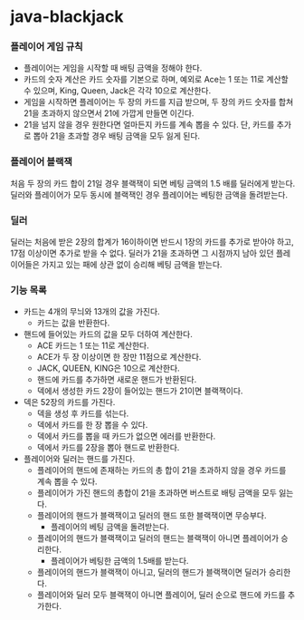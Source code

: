 # java-blackjack

### 플레이어 게임 규칙

- 플레이어는 게임을 시작할 때 배팅 금액을 정해야 한다.
- 카드의 숫자 계산은 카드 숫자를 기본으로 하며, 예외로 Ace는 1 또는 11로 계산할 수 있으며, King, Queen, Jack은 각각 10으로 계산한다.
- 게임을 시작하면 플레이어는 두 장의 카드를 지급 받으며, 두 장의 카드 숫자를 합쳐 21을 초과하지 않으면서 21에 가깝게 만들면 이긴다.
- 21을 넘지 않을 경우 원한다면 얼마든지 카드를 계속 뽑을 수 있다. 단, 카드를 추가로 뽑아 21을 초과할 경우 배팅 금액을 모두 잃게 된다.

### 플레이어 블랙잭

처음 두 장의 카드 합이 21일 경우 블랙잭이 되면 베팅 금액의 1.5 배를 딜러에게 받는다.
딜러와 플레이어가 모두 동시에 블랙잭인 경우 플레이어는 베팅한 금액을 돌려받는다.

### 딜러

딜러는 처음에 받은 2장의 합계가 16이하이면 반드시 1장의 카드를 추가로 받아야 하고, 17점 이상이면 추가로 받을 수 없다.
딜러가 21을 초과하면 그 시점까지 남아 있던 플레이어들은 가지고 있는 패에 상관 없이 승리해 베팅 금액을 받는다.

### 기능 목록

- 카드는 4개의 무늬와 13개의 값을 가진다.
    - 카드는 값을 반환한다.
- 핸드에 들어있는 카드의 값을 모두 더하여 계산한다.
    - ACE 카드는 1 또는 11로 계산한다.
    - ACE가 두 장 이상이면 한 장만 11점으로 계산한다.
    - JACK, QUEEN, KING은 10으로 계산한다.
    - 핸드에 카드를 추가하면 새로운 핸드가 반환된다.
    - 덱에서 생성한 카드 2장이 들어있는 핸드가 21이면 블랙잭이다.
- 덱은 52장의 카드를 가진다.
    - 덱을 생성 후 카드를 섞는다.
    - 덱에서 카드를 한 장 뽑을 수 있다.
    - 덱에서 카드를 뽑을 때 카드가 없으면 에러를 반환한다.
    - 덱에서 카드를 2장을 뽑아 핸드로 반환한다.
- 플레이어와 딜러는 핸드를 가진다.
    - 플레이어의 핸드에 존재하는 카드의 총 합이 21을 초과하지 않을 경우 카드를 계속 뽑을 수 있다.
    - 플레이어가 가진 핸드의 총합이 21을 초과하면 버스트로 배팅 금액을 모두 잃는다.
    - 플레이어의 핸드가 블랙잭이고 딜러의 핸드 또한 블랙잭이면 무승부다.
        - 플레이어의 베팅 금액을 돌려받는다.
    - 플레이어의 핸드가 블랙잭이고 딜러의 핸드는 블랙잭이 아니면 플레이어가 승리한다.
        - 플레이어가 베팅한 금액의 1.5배를 받는다.
    - 플레이어의 핸드가 블랙잭이 아니고, 딜러의 핸드가 블랙잭이면 딜러가 승리한다.
    - 플레이어와 딜러 모두 블랙잭이 아니면 플레이어, 딜러 순으로 핸드에 카드를 추가한다.
